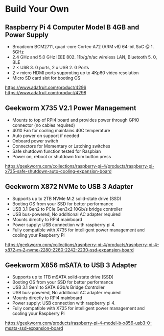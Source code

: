 Build Your Own
==============

Raspberry Pi 4 Computer Model B 4GB and Power Supply
----------------------------------------------------

- Broadcom BCM2711, quad-core Cortex-A72 (ARM v8) 64-bit SoC @ 1. 5GHz
- 2.4 GHz and 5.0 GHz IEEE 802. 11b/g/n/ac wireless LAN, Bluetooth 5. 0, BLE
- 2 × USB 3. 0 ports, 2 x USB 2. 0 Ports
- 2 × micro HDMI ports supproting up to 4Kp60 video resolution
- Micro SD card slot for booting OS

https://www.adafruit.com/product/4296 https://www.adafruit.com/product/4298

Geekworm X735 V2.1 Power Management
-----------------------------------

- Mounts to top of RPi4 board and provides power through GPIO connector (no cables required)
- 4010 Fan for cooling maintains 40C temperature
- Auto power on support if needed
- Onboard power switch
- Connectors for Momentary or Latching switches
- Safe shutdown function tested for Raspbian
- Power on, reboot or shutdown from button press

https://geekworm.com/collections/raspberry-pi-4/products/raspberry-pi-x735-safe-shutdown-auto-cooling-expansion-board

Geekworm X872 NVMe to USB 3 Adapter
------------------------------------

- Supports up to 2TB NVMe M.2 solid-state drive (SSD)
- Booting OS from your SSD for better performance
- USB 3.1 Gen2 to PCIe Gen3x2 10Gb/s bridge controller
- USB bus-powered, No additional AC adapter required
- Mounts directly to RPi4 mainboard
- Power supply: USB connection with raspberry pi 4.
- Fully compatible with X735 for intelligent power management and cooling your Raspberry Pi

https://geekworm.com/collections/raspberry-pi-4/products/raspberry-pi-4-x872-m-2-nvme-2280-2260-2242-2230-ssd-expansion-board

Geekworm X856 mSATA to USB 3 Adapter
------------------------------------

- Supports up to 1TB mSATA solid-state drive (SSD)
- Booting OS from your SSD for better performance
- USB 3.1 Gen1 to SATA 6Gb/s Bridge Controller
- USB bus-powered, No additional AC adapter required
- Mounts directly to RPi4 mainboard
- Power supply: USB connection with raspberry pi 4.
- Fully compatible with X735 for intelligent power management and cooling your Raspberry Pi

https://geekworm.com/products/raspberry-pi-4-model-b-x856-usb3-0-msata-ssd-expansion-board

